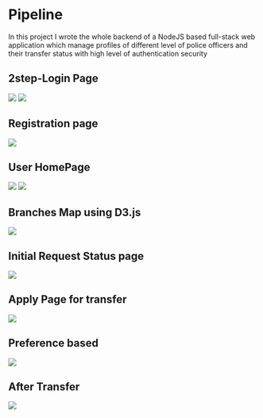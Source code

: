 # Pipeline

In this project I wrote the whole backend of a NodeJS based full-stack web application which manage profiles of different level of police officers and their transfer status with high level of authentication security

## 2step-Login Page

<img src="https://i.imgur.com/9s8SZls.png"/>

<img src="https://i.imgur.com/bYi2Pr3.png"/>

## Registration page

<img src="https://i.imgur.com/oDM2IrU.png"/>

## User HomePage

<img src="https://i.imgur.com/y2J4AyX.png"/>

<img src="https://i.imgur.com/zhD1hvm.png"/>

## Branches Map using D3.js

<img src="https://i.imgur.com/eFuG4Mj.png"/>

## Initial Request Status page

<img src="https://i.imgur.com/O3pQPqv.png"/>

## Apply Page for transfer

<img src="https://i.imgur.com/569nvPN.png"/>

## Preference based 

<img src="https://i.imgur.com/NfyOkjQ.png"/>

## After Transfer

<img src="https://i.imgur.com/obLn5Oq.png"/>

